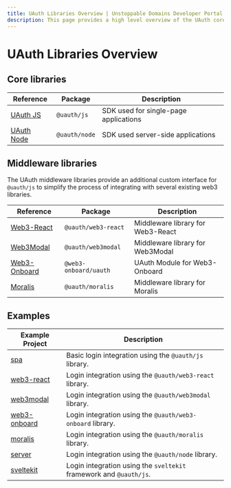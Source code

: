 ```yaml
---
title: UAuth Libraries Overview | Unstoppable Domains Developer Portal
description: This page provides a high level overview of the UAuth core and middleware libraries.
---
```


# UAuth Libraries Overview

## Core libraries

|           Reference       |     Package         |               Description             |
| ------------------------- | ------------------- | ------------------------------------- |
| [UAuth JS](uauth-js)      |     `@uauth/js`     | SDK used for single-page applications |
| [UAuth Node](uauth-node)  |    `@uauth/node`    | SDK used  server-side applications    |

## Middleware libraries

The UAuth middleware libraries provide an additional custom interface for `@uauth/js` to simplify the process of integrating with several existing web3 libraries.

|     Reference                       |         Package         |               Description            |
| ----------------------------------- | ----------------------- | ------------------------------------ |
| [Web3-React](uauth-web3-react)      |  `@uauth/web3-react`    | Middleware library for Web3-React    |
| [Web3Modal](uauth-web3modal)        |  `@uauth/web3modal`     | Middleware library for Web3Modal     |
| [Web3-Onboard](web3-onboard-uauth)  |  `@web3-onboard/uauth`  | UAuth Module for Web3-Onboard        |
| [Moralis](uauth-moralis)            |  `@uauth/moralis`       | Middleware library for Moralis       |

## Examples

|                                      Example Project                                          |                          Description                                 |
| --------------------------------------------------------------------------------------------- | -------------------------------------------------------------------- |
| [spa](https://github.com/unstoppabledomains/uauth/tree/main/examples/spa)                     | Basic login integration using the `@uauth/js` library.               |
| [web3-react](https://github.com/unstoppabledomains/uauth/tree/main/examples/web3-react)       | Login integration using the `@uauth/web3-react` library.             |
| [web3modal](https://github.com/unstoppabledomains/uauth/tree/main/examples/web3modal)         | Login integration using the `@uauth/web3modal` library.              |
| [web3-onboard](https://github.com/unstoppabledomains/uauth/tree/main/examples/web3-onboard/)  | Login integration using the `@uauth/web3-onboard` library.           |
| [moralis](https://github.com/unstoppabledomains/uauth/tree/main/examples/moralis/)            | Login integration using the `@uauth/moralis` library.                |
| [server](https://github.com/unstoppabledomains/uauth/tree/main/examples/server)               | Login integration using the `@uauth/node` library.                   |
| [sveltekit](https://github.com/unstoppabledomains/uauth/tree/main/examples/sveltekit)         | Login integration using the `sveltekit` framework and `@uauth/js`.   |

<br>

